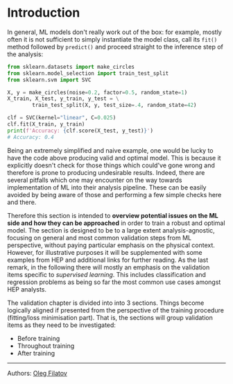 # Introduction

In general, ML models don't really work out of the box: for example, mostly often it is not sufficient to simply instantiate the model class, call its `fit()` method followed by `predict()` and proceed straight to the inference step of the analysis:

```python
from sklearn.datasets import make_circles
from sklearn.model_selection import train_test_split
from sklearn.svm import SVC

X, y = make_circles(noise=0.2, factor=0.5, random_state=1)
X_train, X_test, y_train, y_test = \
        train_test_split(X, y, test_size=.4, random_state=42)

clf = SVC(kernel="linear", C=0.025)
clf.fit(X_train, y_train)
print(f'Accuracy: {clf.score(X_test, y_test)}')
# Accuracy: 0.4
```

Being an extremely simplified and naive example, one would be lucky to have the code above producing valid and optimal model. This is because it explicitly doesn't check for those things which could've gone wrong and therefore is prone to producing undesirable results. Indeed, there are several pitfalls which one may encounter on the way towards implementation of ML into their analysis pipeline. These can be easily avoided by being aware of those and performing a few simple checks here and there.

Therefore this section is intended to **overview potential issues on the ML side and how they can be approached** in order to train a robust and optimal model. The section is designed to be to a large extent analysis-agnostic, focusing on general and most common validation steps from ML perspective, without paying particular emphasis on the physical context. However, for illustrative purposes it will be supplemented with some examples from HEP and additional links for further reading.  As the last remark, in the following there will mostly an emphasis on the validation items specific to _supervised learning_. This includes classification and regression problems as being so far the most common use cases amongst HEP analysts.

The validation chapter is divided into into 3 sections. Things become logically aligned if presented from the perspective of the training procedure (fitting/loss minimisation part). That is, the sections will group validation items as they need to be investigated:

* Before training
* Throughout training
* After training

---   

Authors: [Oleg Filatov](mailto:oleg.filatov@cern.ch)
